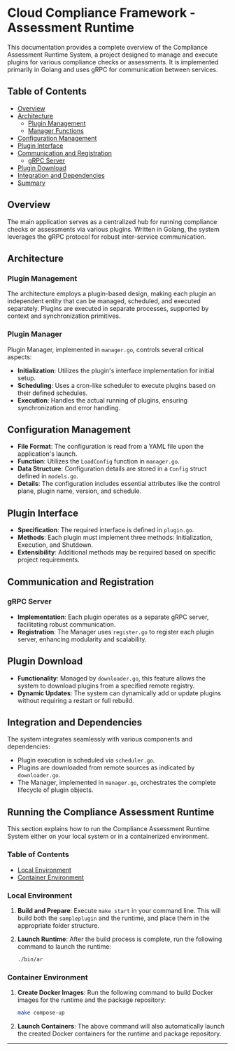 # Cloud Compliance Framework - Assessment Runtime

This documentation provides a complete overview of the Compliance Assessment Runtime System, a project designed to manage and execute plugins for various compliance checks or assessments. It is implemented primarily in Golang and uses gRPC for communication between services.

## Table of Contents

- [Overview](#overview)
- [Architecture](#architecture)
	- [Plugin Management](#plugin-management)
	- [Manager Functions](#manager-functions)
- [Configuration Management](#configuration-management)
- [Plugin Interface](#plugin-interface)
- [Communication and Registration](#communication-and-registration)
	- [gRPC Server](#grpc-server)
- [Plugin Download](#plugin-download)
- [Integration and Dependencies](#integration-and-dependencies)
- [Summary](#summary)

## Overview

The main application serves as a centralized hub for running compliance checks or assessments via various plugins. Written in Golang, the system leverages the gRPC protocol for robust inter-service communication.

## Architecture

### Plugin Management

The architecture employs a plugin-based design, making each plugin an independent entity that can be managed, scheduled, and executed separately. Plugins are executed in separate processes, supported by context and synchronization primitives.

### Plugin Manager

Plugin Manager, implemented in `manager.go`, controls several critical aspects:

- **Initialization**: Utilizes the plugin's interface implementation for initial setup.
- **Scheduling**: Uses a cron-like scheduler to execute plugins based on their defined schedules.
- **Execution**: Handles the actual running of plugins, ensuring synchronization and error handling.

## Configuration Management

- **File Format**: The configuration is read from a YAML file upon the application's launch.
- **Function**: Utilizes the `LoadConfig` function in `manager.go`.
- **Data Structure**: Configuration details are stored in a `Config` struct defined in `models.go`.
- **Details**: The configuration includes essential attributes like the control plane, plugin name, version, and schedule.

## Plugin Interface

- **Specification**: The required interface is defined in `plugin.go`.
- **Methods**: Each plugin must implement three methods: Initialization, Execution, and Shutdown.
- **Extensibility**: Additional methods may be required based on specific project requirements.

## Communication and Registration

### gRPC Server

- **Implementation**: Each plugin operates as a separate gRPC server, facilitating robust communication.
- **Registration**: The Manager uses `register.go` to register each plugin server, enhancing modularity and scalability.

## Plugin Download

- **Functionality**: Managed by `downloader.go`, this feature allows the system to download plugins from a specified remote registry.
- **Dynamic Updates**: The system can dynamically add or update plugins without requiring a restart or full rebuild.

## Integration and Dependencies

The system integrates seamlessly with various components and dependencies:

- Plugin execution is scheduled via `scheduler.go`.
- Plugins are downloaded from remote sources as indicated by `downloader.go`.
- The Manager, implemented in `manager.go`, orchestrates the complete lifecycle of plugin objects.

## Running the Compliance Assessment Runtime

This section explains how to run the Compliance Assessment Runtime System either on your local system or in a containerized environment.

### Table of Contents

- [Local Environment](#local-environment)
- [Container Environment](#container-environment)

### Local Environment

1. **Build and Prepare**: Execute `make start` in your command line. This will build both the `sampleplugin` and the runtime, and place them in the appropriate folder structure.

2. **Launch Runtime**: After the build process is complete, run the following command to launch the runtime:

    ```bash
    ./bin/ar
    ```

### Container Environment

1. **Create Docker Images**: Run the following command to build Docker images for the runtime and the package repository:

    ```bash
    make compose-up
    ```

2. **Launch Containers**: The above command will also automatically launch the created Docker containers for the runtime and package repository.

---

